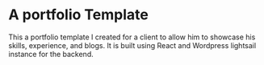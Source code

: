# A portfolio Template
This a portfolio template I created for a client to allow him to showcase his skills, experience, and blogs. It is built using React and Wordpress lightsail instance for the backend. 

